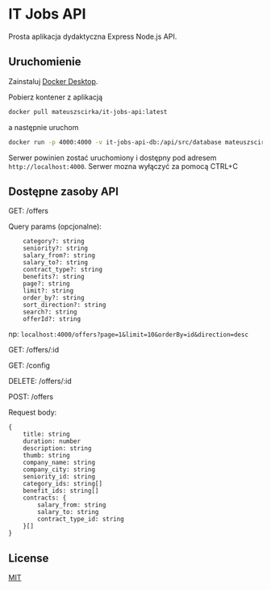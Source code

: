 # IT Jobs API

Prosta aplikacja dydaktyczna Express Node.js API.

## Uruchomienie

Zainstaluj [Docker Desktop](https://www.docker.com/get-started).

Pobierz kontener z aplikacją

```bash
docker pull mateuszscirka/it-jobs-api:latest
```

a następnie uruchom

```bash
docker run -p 4000:4000 -v it-jobs-api-db:/api/src/database mateuszscirka/it-jobs-api:latest
```

Serwer powinien zostać uruchomiony i dostępny pod adresem `http://localhost:4000`. Serwer mozna wyłączyć za pomocą CTRL+C

## Dostępne zasoby API

GET: /offers

Query params (opcjonalne):

```
    category?: string
    seniority?: string
    salary_from?: string
    salary_to?: string
    contract_type?: string
    benefits?: string
    page?: string
    limit?: string
    order_by?: string
    sort_direction?: string
    search?: string
    offerId?: string
```

np: `localhost:4000/offers?page=1&limit=10&orderBy=id&direction=desc`

GET: /offers/:id

GET: /config

DELETE: /offers/:id

POST: /offers

Request body:

```
{
    title: string
    duration: number
    description: string
    thumb: string
    company_name: string
    company_city: string
    seniority_id: string
    category_ids: string[]
    benefit_ids: string[]
    contracts: {
        salary_from: string
        salary_to: string
        contract_type_id: string
    }[]
}
```

## License

[MIT](https://choosealicense.com/licenses/mit/)
